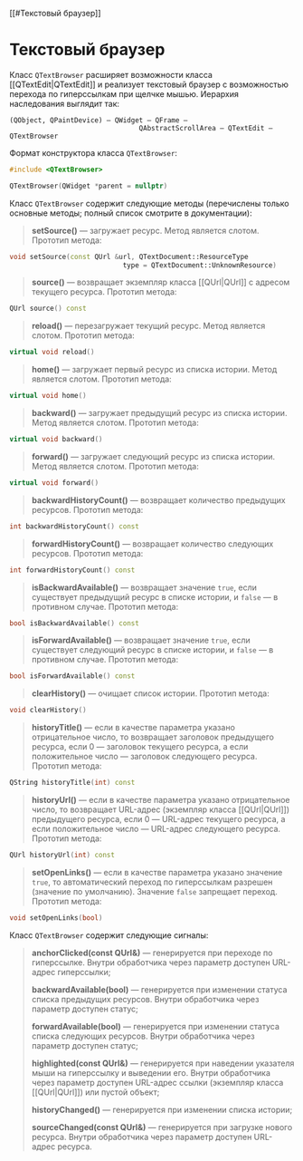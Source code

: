[[#Текстовый браузер]]
# Текстовый браузер

Класс `QTextBrowser` расширяет возможности класса [[QTextEdit|QTextEdit]] и реализует текстовый браузер с возможностью перехода по гиперссылкам при щелчке мышью. Иерархия наследования выглядит так:
```
(QObject, QPaintDevice) — QWidget — QFrame — 
								QAbstractScrollArea — QTextEdit — QTextBrowser
```

Формат конструктора класса `QTextBrowser`:
```c++
#include <QTextBrowser>

QTextBrowser(QWidget *parent = nullptr)
```

Класс `QTextBrowser` содержит следующие методы (перечислены только основные методы; полный список смотрите в документации):

> **setSource()** — загружает ресурс. Метод является слотом. Прототип метода:
```c++
void setSource(const QUrl &url, QTextDocument::ResourceType
							type = QTextDocument::UnknownResource)
```

> **source()** — возвращает экземпляр класса [[QUrl|QUrl]] с адресом текущего ресурса. Прототип метода:
```c++
QUrl source() const
```

> **reload()** — перезагружает текущий ресурс. Метод является слотом. Прототип метода:
```c++
virtual void reload()
```

> **home()** — загружает первый ресурс из списка истории. Метод является слотом. Прототип метода:
```c++
virtual void home()
```

> **backward()** — загружает предыдущий ресурс из списка истории. Метод является слотом. Прототип метода:
```c++
virtual void backward()
```

> **forward()** — загружает следующий ресурс из списка истории. Метод является слотом. Прототип метода:
```c++
virtual void forward()
```

> **backwardHistoryCount()** — возвращает количество предыдущих ресурсов. Прототип метода:
```c++
int backwardHistoryCount() const
```

> **forwardHistoryCount()** — возвращает количество следующих ресурсов. Прототип метода:
```c++
int forwardHistoryCount() const
```

> **isBackwardAvailable()** — возвращает значение `true`, если существует предыдущий ресурс в списке истории, и `false` — в противном случае. Прототип метода:
```c++
bool isBackwardAvailable() const
```

> **isForwardAvailable()** — возвращает значение `true`, если существует следующий ресурс в списке истории, и `false` — в противном случае. Прототип метода:
```c++
bool isForwardAvailable() const
```

> **clearHistory()** — очищает список истории. Прототип метода:
```c++
void clearHistory()
```

> **historyTitle()** — если в качестве параметра указано отрицательное число, то возвращает заголовок предыдущего ресурса, если 0 — заголовок текущего ресурса, а если положительное число — заголовок следующего ресурса. Прототип метода:
```c++
QString historyTitle(int) const
```

> **historyUrl()** — если в качестве параметра указано отрицательное число, то возвращает URL-адрес (экземпляр класса [[QUrl|QUrl]]) предыдущего ресурса, если 0 — URL-адрес текущего ресурса, а если положительное число — URL-адрес следующего ресурса. Прототип метода:
```c++
QUrl historyUrl(int) const
```

> **setOpenLinks()** — если в качестве параметра указано значение `true`, то автоматический переход по гиперссылкам разрешен (значение по умолчанию). Значение `false` запрещает переход. Прототип метода:
```c++
void setOpenLinks(bool)
```

Класс `QTextBrowser` содержит следующие сигналы:

> **anchorClicked(const QUrl&)** — генерируется при переходе по гиперссылке. Внутри обработчика через параметр доступен URL-адрес гиперссылки;
> 
> **backwardAvailable(bool)** — генерируется при изменении статуса списка предыдущих ресурсов. Внутри обработчика через параметр доступен статус;
> 
> **forwardAvailable(bool)** — генерируется при изменении статуса списка следующих ресурсов. Внутри обработчика через параметр доступен статус;
> 
> **highlighted(const QUrl&)** — генерируется при наведении указателя мыши на гиперссылку и выведении его. Внутри обработчика через параметр доступен URL-адрес ссылки (экземпляр класса [[QUrl|QUrl]]) или пустой объект;
> 
> **historyChanged()** — генерируется при изменении списка истории;
> 
> **sourceChanged(const QUrl&)** — генерируется при загрузке нового ресурса. Внутри обработчика через параметр доступен URL-адрес ресурса.



